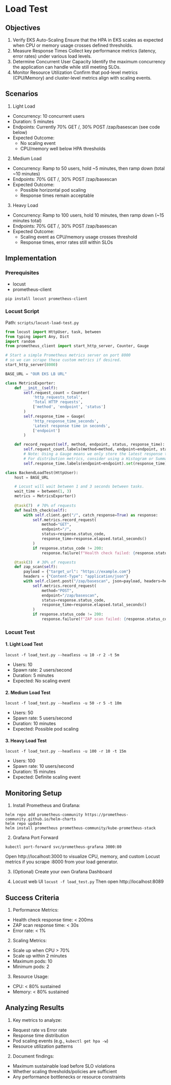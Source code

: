 # Load Test

## Objectives
 1. Verify EKS Auto-Scaling
Ensure that the HPA in EKS scales as expected when CPU or memory usage crosses defined thresholds.
 2. Measure Response Times
Collect key performance metrics (latency, error rates) under various load levels.
 3. Determine Concurrent User Capacity
Identify the maximum concurrency the application can handle while still meeting SLOs.
 4. Monitor Resource Utilization
Confirm that pod-level metrics (CPU/Memory) and cluster-level metrics align with scaling events.

## Scenarios

1. Light Load
- Concurrency: 10 concurrent users
- Duration: 5 minutes
- Endpoints: Currently 70% GET /, 30% POST /zap/basescan (see code below)
- Expected Outcome:
  - No scaling event
  - CPU/memory well below HPA thresholds

2. Medium Load
- Concurrency: Ramp to 50 users, hold ~5 minutes, then ramp down (total ~10 minutes)
- Endpoints: 70% GET /, 30% POST /zap/basescan
- Expected Outcome:
  - Possible horizontal pod scaling
  - Response times remain acceptable

3. Heavy Load
- Concurrency: Ramp to 100 users, hold 10 minutes, then ramp down (~15 minutes total)
- Endpoints: 70% GET /, 30% POST /zap/basescan
- Expected Outcome:
  - Scaling event as CPU/memory usage crosses threshold
  - Response times, error rates still within SLOs


## Implementation

### Prerequisites
- locust
- prometheus-client
```
pip install locust prometheus-client 
```

### Locust Script
Path: `scripts/locust-load-test.py`

```python
from locust import HttpUser, task, between
from typing import Any, Dict
import random
from prometheus_client import start_http_server, Counter, Gauge

# Start a simple Prometheus metrics server on port 8000
# so we can scrape these custom metrics if desired.
start_http_server(8000)

BASE_URL = "OUR EKS LB URL"

class MetricsExporter:
    def __init__(self):
        self.request_count = Counter(
            'http_requests_total',
            'Total HTTP requests',
            ['method', 'endpoint', 'status']
        )
        self.response_time = Gauge(
            'http_response_time_seconds',
            'Latest response time in seconds',
            ['endpoint']
        )

    def record_request(self, method, endpoint, status, response_time):
        self.request_count.labels(method=method, endpoint=endpoint, status=status).inc()
        # Note: Using a Gauge means we only store the latest response time. 
        # For distribution metrics, consider using a Histogram or Summary instead.
        self.response_time.labels(endpoint=endpoint).set(response_time)

class BackendLoadTest(HttpUser):
    host = BASE_URL

    # Locust will wait between 1 and 3 seconds between tasks.
    wait_time = between(1, 3)
    metrics = MetricsExporter()
    
    @task(7)  # 70% of requests
    def health_check(self):
        with self.client.get("/", catch_response=True) as response:
            self.metrics.record_request(
                method="GET",
                endpoint="/",
                status=response.status_code,
                response_time=response.elapsed.total_seconds()
            )
            if response.status_code != 200:
                response.failure(f"Health check failed: {response.status_code}")

    @task(3)  # 30% of requests
    def zap_scan(self):
        payload = {"target_url": "https://example.com"}
        headers = {"Content-Type": "application/json"}
        with self.client.post("/zap/basescan", json=payload, headers=headers, catch_response=True) as response:
            self.metrics.record_request(
                method="POST",
                endpoint="/zap/basescan",
                status=response.status_code,
                response_time=response.elapsed.total_seconds()
            )
            if response.status_code != 200:
                response.failure(f"ZAP scan failed: {response.status_code}")
```
### Locust Test

#### 1. Light Load Test
```
locust -f load_test.py --headless -u 10 -r 2 -t 5m 
```
- Users: 10
- Spawn rate: 2 users/second
- Duration: 5 minutes
- Expected: No scaling event

#### 2. Medium Load Test
```
locust -f load_test.py --headless -u 50 -r 5 -t 10m 
```
- Users: 50
- Spawn rate: 5 users/second
- Duration: 10 minutes
- Expected: Possible pod scaling

#### 3. Heavy Load Test
```
locust -f load_test.py --headless -u 100 -r 10 -t 15m 
```
- Users: 100
- Spawn rate: 10 users/second
- Duration: 15 minutes
- Expected: Definite scaling event

## Monitoring Setup

1. Install Prometheus and Grafana:
```
helm repo add prometheus-community https://prometheus-community.github.io/helm-charts
helm repo update
helm install prometheus prometheus-community/kube-prometheus-stack
```

2. Grafana Port Forward
```
kubectl port-forward svc/prometheus-grafana 3000:80
```
Open http://localhost:3000 to visualize CPU, memory, and custom Locust metrics if you scrape :8000 from your load generator.

3. (Optional) Create your own Grafana Dashboard

4. Locust web UI
```locust -f load_test.py```
Then open http://localhost:8089

## Success Criteria

1. Performance Metrics:
- Health check response time: < 200ms
- ZAP scan response time: < 30s
- Error rate: < 1%

2. Scaling Metrics:
- Scale up when CPU > 70%
- Scale up within 2 minutes
- Maximum pods: 10
- Minimum pods: 2

3. Resource Usage:
- CPU: < 80% sustained
- Memory: < 80% sustained

## Analyzing Results
1. Key metrics to analyze:
- Request rate vs Error rate
- Response time distribution
- Pod scaling events (e.g., `kubectl get hpa -w`)
- Resource utilization patterns

2. Document findings:
- Maximum sustainable load before SLO violations
- Whether scaling thresholds/policies are sufficient
- Any performance bottlenecks or resource constraints
